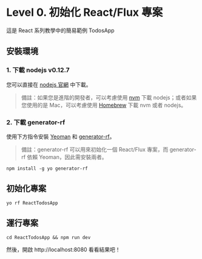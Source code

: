 # Level 0. 初始化 React/Flux 專案
這是 React 系列教學中的簡易範例 TodosApp


## 安裝環境
### 1. 下載 nodejs v0.12.7
您可以直接在 [nodejs 官網](https://nodejs.org/en/blog/release/v0.12.7/) 中下載。

> 備註：如果您是進階的開發者，可以考慮使用 [nvm](https://github.com/creationix/nvm) 下載 nodejs；或者如果您使用的是 Mac，可以考慮使用 [Homebrew](http://brew.sh/) 下載 nvm 或者 nodejs。

### 2. 下載 generator-rf
使用下方指令安裝 [Yeoman](http://yeoman.io/) 和 [generator-rf](https://github.com/taiansu/generator-rf)。

> 備註：generator-rf 可以用來初始化一個 React/Flux 專案，而 generator-rf 依賴 Yeoman，因此需安裝兩者。

```
npm install -g yo generator-rf
```


## 初始化專案
```
yo rf ReactTodosApp
```


## 運行專案
```
cd ReactTodosApp && npm run dev
```
然後，開啟 http://localhost:8080 看看結果吧！
